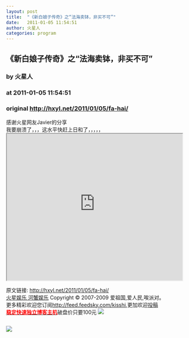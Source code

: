 ```yaml
---
layout: post
title:  "《新白娘子传奇》之“法海卖钵，非买不可”"
date:   2011-01-05 11:54:51
author: 火星人
categories: program
---
```


## 《新白娘子传奇》之“法海卖钵，非买不可”
### by 火星人
### at 2011-01-05 11:54:51
### original <http://hxyl.net/2011/01/05/fa-hai/>

<p>感谢火星网友Javier的分享<br>
我要崩溃了，，，这水平快赶上日和了，，，，，<br>
<iframe src="http://reader.googleusercontent.com/reader/embediframe?src=http://player.youku.com/player.php/sid/XMjMzNzI1Mzg0/v.swf&amp;width=480&amp;height=400" width="480" height="400"></iframe></p>
<p>原文链接: <a href="http://hxyl.net/2011/01/05/fa-hai/">http://hxyl.net/2011/01/05/fa-hai/</a> <br>
<a href="http://hxyl.net/">火星娱乐 河蟹娱乐</a> Copyright ©   2007-2009 爱祖国,爱人民,唉派对。<br>
更多精彩欢迎您订阅<a href="http://feed.feedsky.com/kisshi">http://feed.feedsky.com/kisshi</a>,更加欢迎<a href="http://hxyl.net/delivery/">投稿</a><br>
<a href="http://www.gegehost.com/"><strong><font color="red">稳定快速独立博客主机</font></strong></a>破盘价只要100元 
<img src="http://img.tongji.linezing.com/922164/tongji.gif"></p><img src="http://www1.feedsky.com/t1/459671340/kisshi/feedsky/s.gif?r=http://hxyl.net/2011/01/05/fa-hai/" border="0" height="0" width="0"><p><a href="http://www1.feedsky.com/r/l/feedsky/kisshi/459671340/art01.html"><img border="0" ismap src="http://www1.feedsky.com/r/i/feedsky/kisshi/459671340/art01.gif"></a></p>